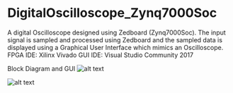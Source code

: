 # DigitalOscilloscope_Zynq7000Soc
A digital Oscilloscope designed using Zedboard (Zynq7000Soc). The input signal is sampled and processed using Zedboard  and the sampled data is displayed using a Graphical User Interface which mimics an Oscilloscope.
FPGA IDE: Xilinx Vivado
GUI IDE: Visual Studio Community 2017

Block Diagram and GUI
![alt text](https://github.com/splAcharya/DigitalOscilloscope_Zynq7000Soc/blob/master/Hardware_Design.jpg)

![alt text](https://github.com/splAcharya/DigitalOscilloscope_Zynq7000Soc/blob/master/Oscilloscope_Interface.jpg)
